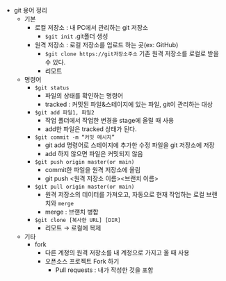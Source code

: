 - git 용어 정리
    - 기본
        - 로컬 저장소 : 내 PC에서 관리하는 git 저장소
            - `$git init`  .git폴더 생성
        - 원격 저장소 : 로컬 저장소를 업로드 하는 곳(ex: GitHub)
            - `$git clone https://git저장소주소` 기존 원격 저장소를 로컬로 받을 수 있다.
            - 리모트
    - 명령어
        - `$git status`
            - 파일의 상태를 확인하는 명령어
            - tracked : 커밋된 파일&스테이지에 있는 파일, git이 관리하는 대상
        - `$git add 파일1, 파일2`
            - 작업 폴더에서 작업한 변경을 stage에 올릴 때 사용
            - add한 파일은 tracked 상태가 된다.
        - `$git commit -m “커밋 메시지”`
            - git add 명령어로 스테이지에 추가한 수정 파일을 git 저장소에 저장
            - add 하지 않으면 파일은 커밋되지 않음
        - `$git push origin master(or main)`
            - commit한 파일을 원격 저장소에 올림
            - git push <원격 저장소 이름><브랜치 이름>
        - `$git pull origin master(or main)`
            - 원격 저장소의 데이터를 가져오고, 자동으로 현재 작업하는 로컬 브랜치와 `merge`
            - merge : 브랜치 병합
        - `$git clone [복사한 URL] [DIR]`
            - 리모트 → 로컬에 복제
    - 기타
        - fork
            - 다른 계정의 원격 저장소를 내 계정으로 가지고 올 때 사용
            - 오픈소스 프로젝트 Fork 하기
                - Pull requests : 내가 작성한 것을 포함